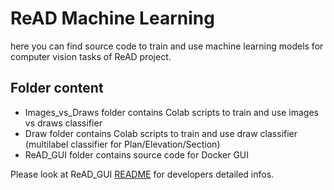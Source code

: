 # ReAD Machine Learning
here you can find source code to train and use machine learning models for computer vision tasks of ReAD project.
## Folder content
* Images_vs_Draws folder contains Colab scripts to train and use images vs draws classifier
* Draw folder contains Colab scripts to train and use draw classifier (multilabel classifier for Plan/Elevation/Section)
* ReAD_GUI folder contains source code for Docker GUI

Please look at ReAD_GUI [README](./ReAD_GUI/) for developers detailed infos.
